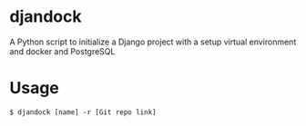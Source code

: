 # djandock

A Python script to initialize a Django project with a setup virtual environment and docker and PostgreSQL

# Usage

```Shell
$ djandock [name] -r [Git repo link]
```
